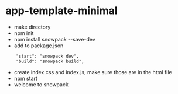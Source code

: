# app-template-minimal

- make directory
- npm init
- npm install snowpack --save-dev
- add to package.json

```
    "start": "snowpack dev",
    "build": "snowpack build",
```

- create index.css and index.js, make sure those are in the html file
- npm start
- welcome to snowpack
